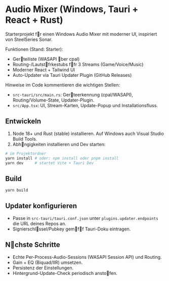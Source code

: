 # Audio Mixer (Windows, Tauri + React + Rust)

Starterprojekt fr einen Windows Audio Mixer mit moderner UI, inspiriert von SteelSeries Sonar.

Funktionen (Stand: Starter):
- Gerteiliste (WASAPI ber cpal)
- Routing-/Lautstfrkestubs ffr 3 Streams (Game/Voice/Music)
- Moderner React + Tailwind UI
- Auto-Updater via Tauri Updater Plugin (GitHub Releases)

Hinweise im Code kommentieren die wichtigen Stellen:
- `src-tauri/src/main.rs`: Gerteerkennung (cpal/WASAPI), Routing/Volume-State, Updater-Plugin.
- `src/App.tsx`: UI, Stream-Karten, Update-Popup und Installationsfluss.

## Entwickeln
1. Node 18+ und Rust (stable) installieren. Auf Windows auch Visual Studio Build Tools.
2. Abhngigkeiten installieren und Dev starten:

```powershell
# im Projektordner
yarn install # oder: npm install oder pnpm install
yarn dev     # startet Vite + Tauri Dev
```

## Build
```powershell
yarn build
```

## Updater konfigurieren
- Passe in `src-tauri/tauri.conf.json` unter `plugins.updater.endpoints` die URL deines Repos an.
- Signierschlssel/Pubkey gemff Tauri-Doku eintragen.

## Nchste Schritte
- Echte Per-Process-Audio-Sessions (WASAPI Session API) und Routing.
- Gain + EQ (Biquad/IIR) umsetzen.
- Persistenz der Einstellungen.
- Hintergrund-Update-Check periodisch anstofen.
